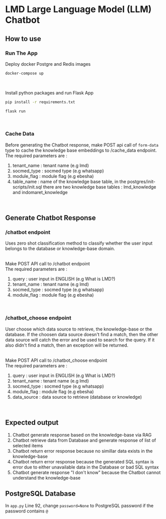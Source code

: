 # LMD Large Language Model (LLM) Chatbot
## How to use 
### Run The App
Deploy docker Postgre and Redis images
```bash
docker-compose up
```
<br>

Install python packages and run Flask App
```bash
pip install -r requirements.txt
```

```bash
flask run
```

<br>

### Cache Data
Before generating the Chatbot response, make POST api call of `form-data` type to cache the knowledge base embeddings to /cache_data endpoint. <br>
The required parameters are :
1. tenant_name : tenant name (e.g lmd)
2. socmed_type : socmed type (e.g whatsapp)
3. module_flag : module flag (e.g ebesha)
4. table_name : name of the knowledge base table, in the postgres/init-scripts/init.sql there are two knowledge base tables : lmd_knowledge and indomaret_knowledge 
<br>

## Generate Chatbot Response 
### /chatbot endpoint
Uses zero shot classification method to classify whether the user input belongs to the database or knowledge-base domain. <br><br>

Make POST API call to /chatbot endpoint <br>
The required parameters are :
1. query : user input in ENGLISH (e.g What is LMD?)
2. tenant_name : tenant name (e.g lmd)
3. socmed_type : socmed type (e.g whatsapp)
4. module_flag : module flag (e.g ebesha)
<br>

### /chatbot_choose endpoint
User choose which data source to retrieve, the knowledge-base or the database. If the choosen data source doesn't find a match, then the other data source will catch the error and be used to search for the query. If it also didn't find a match, then an exception will be returned. <br><br>

Make POST API call to /chatbot_choose endpoint <br>
The required parameters are :
1. query : user input in ENGLISH (e.g What is LMD?)
2. tenant_name : tenant name (e.g lmd)
3. socmed_type : socmed type (e.g whatsapp)
4. module_flag : module flag (e.g ebesha)
5. data_source : data source to retrieve (database or knowledge)
<br>

## Expected output
1. Chatbot generate response based on the knowledge-base via RAG 
2. Chatbot retrieve data from Database and generate response of list of selected items
3. Chatbot return error response because no simillar data exists in the knowledge-base
4. Chatbot return error response because the generated SQL syntax is error due to either unavailable data in the Database or bad SQL syntax
5. Chatbot generate response "I don't know" because the Chatbot cannot understand the knowledge-base

## PostgreSQL Database
In `app.py` Line 92, change `password=None` to PostgreSQL password if the password contains `@`



